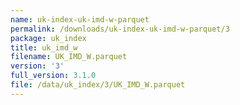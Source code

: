 ```yaml
---
name: uk-index-uk-imd-w-parquet
permalink: /downloads/uk-index-uk-imd-w-parquet/3
package: uk_index
title: uk_imd_w
filename: UK_IMD_W.parquet
version: '3'
full_version: 3.1.0
file: /data/uk_index/3/UK_IMD_W.parquet
---
```

